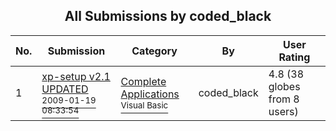 ﻿<div align="center">

## All Submissions by coded\_black

</div>

No.  | Submission | Category | By   | User Rating
---- | ---------- | -------- | ---- | -----------
1 | [xp\-setup v2\.1 UPDATED<br /><sup>2009-01-19 08:33:54</sup>](https://github.com/Planet-Source-Code/coded-black-xp-setup-v2-1-updated__1-70548) | [Complete Applications<br /><sup>Visual Basic</sup>](../ByCategory/complete-applications__1-27.md) | coded\_black | 4.8 (38 globes from 8 users)
